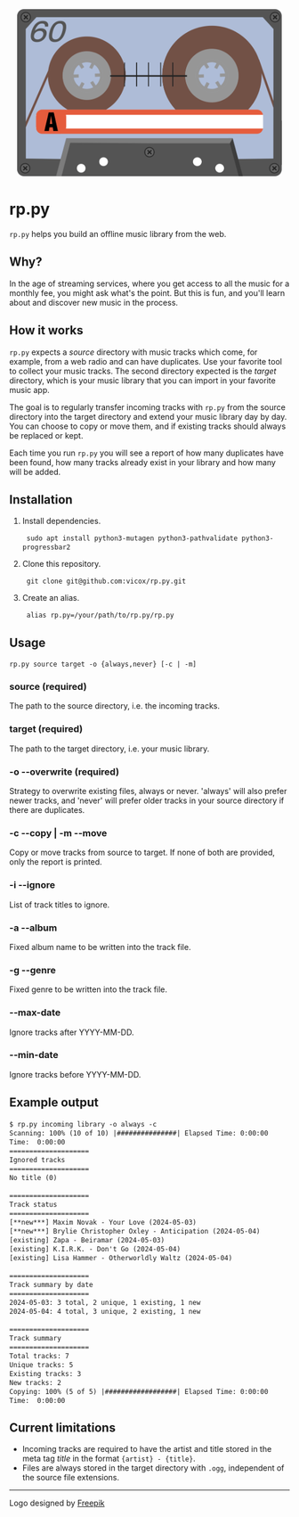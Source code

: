 <div align="center">
 <img src="logo.svg" height="300">
</div>

# rp.py

`rp.py` helps you build an offline music library from the web.

## Why?

In the age of streaming services, where you get access to all the music for a monthly fee, you might ask what's the point. But this is fun, and you'll learn about and discover new music in the process.

## How it works

`rp.py` expects a *source* directory with music tracks which come, for example, from a web radio and can have duplicates. Use your favorite tool to collect your music tracks. The second directory expected is the *target* directory, which is your music library that you can import in your favorite music app.

The goal is to regularly transfer incoming tracks with `rp.py` from the source directory into the target directory and extend your music library day by day. You can choose to copy or move them, and if existing tracks should always be replaced or kept.

Each time you run `rp.py` you will see a report of how many duplicates have been found, how many tracks already exist in your library and how many will be added.

## Installation

1. Install dependencies.

        sudo apt install python3-mutagen python3-pathvalidate python3-progressbar2

2. Clone this repository.

        git clone git@github.com:vicox/rp.py.git

3. Create an alias.

        alias rp.py=/your/path/to/rp.py/rp.py


## Usage

    rp.py source target -o {always,never} [-c | -m]

### source (required)

The path to the source directory, i.e. the incoming tracks.

### target (required)

The path to the target directory, i.e. your music library.

### -o --overwrite (required)

Strategy to overwrite existing files, always or never. 'always' will also prefer newer tracks, and 'never' will prefer older tracks in your source directory if there are duplicates.

### -c --copy | -m --move

Copy or move tracks from source to target. If none of both are provided, only the report is printed.

### -i --ignore

List of track titles to ignore.

### -a --album

Fixed album name to be written into the track file.

### -g --genre

Fixed genre to be written into the track file.

### --max-date

Ignore tracks after YYYY-MM-DD.

### --min-date

Ignore tracks before YYYY-MM-DD.

## Example output

    $ rp.py incoming library -o always -c
    Scanning: 100% (10 of 10) |###############| Elapsed Time: 0:00:00 Time:  0:00:00
    ====================
    Ignored tracks
    ====================
    No title (0)

    ====================
    Track status
    ====================
    [**new***] Maxim Novak - Your Love (2024-05-03)
    [**new***] Brylie Christopher Oxley - Anticipation (2024-05-04)
    [existing] Zapa - Beiramar (2024-05-03)
    [existing] K.I.R.K. - Don't Go (2024-05-04)
    [existing] Lisa Hammer - Otherworldly Waltz (2024-05-04)

    ====================
    Track summary by date
    ====================
    2024-05-03: 3 total, 2 unique, 1 existing, 1 new
    2024-05-04: 4 total, 3 unique, 2 existing, 1 new

    ====================
    Track summary
    ====================
    Total tracks: 7
    Unique tracks: 5
    Existing tracks: 3
    New tracks: 2
    Copying: 100% (5 of 5) |##################| Elapsed Time: 0:00:00 Time:  0:00:00

## Current limitations

* Incoming tracks are required to have the artist and title stored in the meta tag *title* in the format `{artist} - {title}`.
* Files are always stored in the target directory with `.ogg`, independent of the source file extensions.

---
Logo designed by [Freepik](https://www.freepik.com) 